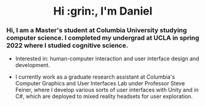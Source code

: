 <h1 align='center'> Hi :grin:, I'm Daniel </h1>

<h3>
Hi, I am a Master's student at Columbia University studying computer science. I completed my undergrad at UCLA in spring 2022 where I studied cognitive science. 
</h3>

- Interested in: human-computer interaction and user interface design and development. 

- I currently work as a graduate research assistant at Columbia's Computer Graphics and User Interfaces Lab under Professor Steve Feiner, where I develop various sorts of user interfaces with Unity and in C#, which are deployed to mixed reality headsets for user exploration.


<!--
**dhu16/dhu16** is a ✨ _special_ ✨ repository because its `README.md` (this file) appears on your GitHub profile.

Here are some ideas to get you started:

- 🔭 I’m currently working on ...
- 🌱 I’m currently learning ...
- 👯 I’m looking to collaborate on ...
- 🤔 I’m looking for help with ...
- 💬 Ask me about ...
- 📫 How to reach me: ...
- 😄 Pronouns: ...
- ⚡ Fun fact: ...
-->
